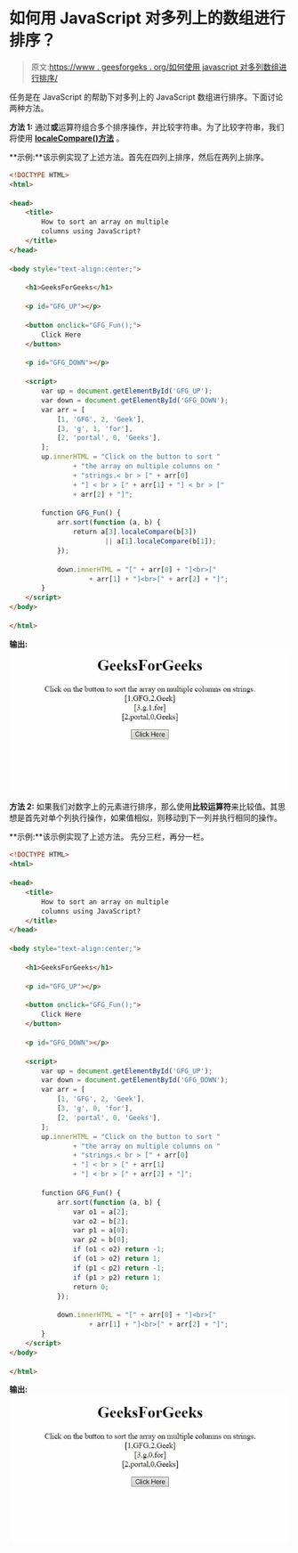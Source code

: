 # 如何用 JavaScript 对多列上的数组进行排序？

> 原文:[https://www . geesforgeks . org/如何使用 javascript 对多列数组进行排序/](https://www.geeksforgeeks.org/how-to-sort-an-array-on-multiple-columns-using-javascript/)

任务是在 JavaScript 的帮助下对多列上的 JavaScript 数组进行排序。下面讨论两种方法。

**方法 1:** 通过**或**运算符组合多个排序操作，并比较字符串。为了比较字符串，我们将使用 **[localeCompare()方法](https://www.geeksforgeeks.org/javascript-string-localecompare/)** 。

**示例:**该示例实现了上述方法。首先在四列上排序，然后在两列上排序。

```html
<!DOCTYPE HTML>
<html>

<head>
    <title>
        How to sort an array on multiple 
        columns using JavaScript?
    </title>
</head>

<body style="text-align:center;">

    <h1>GeeksForGeeks</h1>

    <p id="GFG_UP"></p>

    <button onclick="GFG_Fun();">
        Click Here
    </button>

    <p id="GFG_DOWN"></p>

    <script>
        var up = document.getElementById('GFG_UP');
        var down = document.getElementById('GFG_DOWN');
        var arr = [
            [1, 'GFG', 2, 'Geek'],
            [3, 'g', 1, 'for'],
            [2, 'portal', 0, 'Geeks'],
        ];
        up.innerHTML = "Click on the button to sort "
                + "the array on multiple columns on "
                + "strings.< br > [" + arr[0] 
                + "] < br > [" + arr[1] + "] < br > [" 
                + arr[2] + "]";

        function GFG_Fun() {
            arr.sort(function (a, b) {
                return a[3].localeCompare(b[3]) 
                        || a[1].localeCompare(b[1]);
            });

            down.innerHTML = "[" + arr[0] + "]<br>[" 
                    + arr[1] + "]<br>[" + arr[2] + "]";
        }
    </script>
</body>

</html>
```

**输出:**
![](img/52284f51f8db2925544b3131eb5bc17c.png)

**方法 2:** 如果我们对数字上的元素进行排序，那么使用**比较运算符**来比较值。其思想是首先对单个列执行操作，如果值相似，则移动到下一列并执行相同的操作。

**示例:**该示例实现了上述方法。
先分三栏，再分一栏。

```html
<!DOCTYPE HTML>
<html>

<head>
    <title>
        How to sort an array on multiple 
        columns using JavaScript?
    </title>
</head>

<body style="text-align:center;">

    <h1>GeeksForGeeks</h1>

    <p id="GFG_UP"></p>

    <button onclick="GFG_Fun();">
        Click Here
    </button>

    <p id="GFG_DOWN"></p>

    <script>
        var up = document.getElementById('GFG_UP');
        var down = document.getElementById('GFG_DOWN');
        var arr = [
            [1, 'GFG', 2, 'Geek'],
            [3, 'g', 0, 'for'],
            [2, 'portal', 0, 'Geeks'],
        ];
        up.innerHTML = "Click on the button to sort "
                + "the array on multiple columns on "
                + "strings.< br > [" + arr[0] 
                + "] < br > [" + arr[1] 
                + "] < br > [" + arr[2] + "]";

        function GFG_Fun() {
            arr.sort(function (a, b) {
                var o1 = a[2];
                var o2 = b[2];
                var p1 = a[0];
                var p2 = b[0];
                if (o1 < o2) return -1;
                if (o1 > o2) return 1;
                if (p1 < p2) return -1;
                if (p1 > p2) return 1;
                return 0;
            });

            down.innerHTML = "[" + arr[0] + "]<br>[" 
                    + arr[1] + "]<br>[" + arr[2] + "]";
        }
    </script>
</body>

</html>
```

**输出:**
![](img/814e3635628fc501e1271b568aec68e2.png)